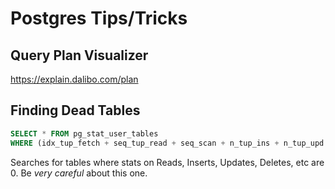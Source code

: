 # Postgres Tips/Tricks

## Query Plan Visualizer

https://explain.dalibo.com/plan

## Finding Dead Tables

```sql
SELECT * FROM pg_stat_user_tables
WHERE (idx_tup_fetch + seq_tup_read + seq_scan + n_tup_ins + n_tup_upd + n_tup_del) = 0;
```

Searches for tables where stats on Reads, Inserts, Updates, Deletes, etc are 0. Be _very careful_
about this one.
